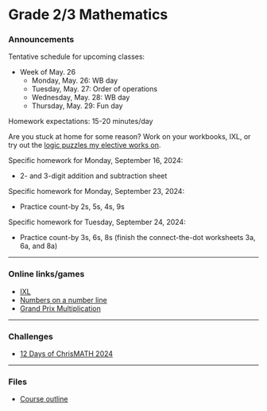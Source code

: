 # Grade 2/3 Mathematics

### Announcements


Tentative schedule for upcoming classes:

<!--
  * Week of Sep. 2
    * Tuesday, Sep. 3: First-day activities
    * Wednesday, Sep. 4: Assessments
    * Thursday, Sep. 5: Assessments
  * Week of Sep. 9
    * Monday, Sep. 9: Mental math, 2 and 3-digit addition and subtraction
    * Tuesday, Sep. 10: Estimation on a number line
    * Wednesday, Sep. 11: WB
    * Thursday, Sep. 12: Funday
  * Week of Sep. 16
    * Monday, Sep. 16: Count by 2s, 5s, 4s, 9s
    * Tuesday, Sep. 17: Early years numeracy screening assessments
    * Wednesday, Sep. 18: Early years numeracy screening assessments
    * Thursday, Sep. 19: Fun day
  * Week of Sep. 23
    * Monday, Sep. 23: Count by 3s, 6s, 8s
    * Tuesday, Sep. 24: Count by 7s
    * Wednesday, Sep. 25: WB day
    * Thursday, Sep. 26: WB day
  * Week of Sep. 30
    * Monday, Sep. 30: WB day
    * Tuesday, Oct. 1: Multiplication
    * Wednesday, Oct. 2: WB day
    * Thursday, Oct. 3: Fun day
  * Week of Oct. 7
    * Monday, Oct. 7: WB day
    * Tuesday, Oct. 8: Multiplication frenzy
    * Wednesday, Oct. 9: WB day
    * Thursday, Oct. 10: Fun day
  * Week of Oct. 14
    * Monday, Oct. 14: NO SCHOOL - Thanksgiving
    * Tuesday, Oct. 15: Measurement
    * Wednesday, Oct. 16: WB day
    * Thursday, Oct. 17: Fun day
  * Week of Oct. 21
    * Monday, Oct. 21: WB day
    * Tuesday, Oct. 22: Measurement (lengths around the classroom)
    * Wednesday, Oct. 23: WB day
    * Thursday, Oct. 24: Fun day
  * Week of Oct. 28
    * Monday, Oct. 28: WB day
    * Tuesday, Oct. 29: Measurement (mass/weight)
    * Wednesday, Oct. 30: WB day
    * Thursday, Oct. 31: Halloween
  * Week of Nov. 4
    * Monday, Nov. 4: WB day
    * Tuesday, Nov. 5: Measurement (volume)
    * Wednesday, Nov. 6: WB day
    * Thursday, Nov. 7: Early dismissal
  * Week of Nov. 18
    * Monday, Nov. 18: WB day
    * Tuesday, Nov. 19: Half-fraction snake
    * Wednesday, Nov. 20: WB day
    * Thursday, Nov. 21: Fun day
  * Week of Nov. 25
    * Monday, Nov. 25: WB day
    * Tuesday, Nov. 26: Unit fraction activity/craft
    * Wednesday, Nov. 27: WB day
    * Thursday, Nov. 28: Fun day
  * Week of Dec. 2
    * Monday, Dec. 2: WB day
    * Tuesday, Dec. 3: Comparing fractions
    * Wednesday, Dec. 4: Field trip - no class
    * Thursday, Dec. 5: Fun day
  * Week of Dec. 9
    * Monday, Dec. 9: WB day
    * Tuesday, Dec. 10: Equivalent fractions
    * Wednesday, Dec. 11: WB day
    * Thursday, Dec. 12: Fun day
  * Week of Dec. 16
    * Monday, Dec. 16: WB day
    * Tuesday, Dec. 17: Equivalent fractions
    * Wednesday, Dec. 18: WB day
    * Thursday, Dec. 19: Fun day
  * Week of Jan. 6
    * Monday, Jan. 6: WB day, introduction/review of lengths
    * Tuesday, Jan. 7: Measurement and scale diagram activity
    * Wednesday, Jan. 8: WB day
    * Thursday, Jan. 9: Fun day
  * Week of Jan. 13
    * Monday, Jan. 13: Jr dojo measurement
    * Tuesday, Jan. 14: Jr dojo measurement
    * Wednesday, Jan. 15: WB day
    * Thursday, Jan. 16: Fun day
  * Week of Jan. 20
    * Monday, Jan. 20: Early years assessment
    * Tuesday, Jan. 21: Stuffy measurement activity
    * Wednesday, Jan. 22: WB day
    * Thursday, Jan. 23: Fun day
  * Week of Jan. 27
    * Monday, Jan. 27: WB day
    * Tuesday, Jan. 28: Measurement challenge
    * Wednesday, Jan. 29: WB day
    * Thursday, Jan. 30: Fun day
  * Week of Feb. 3
    * Monday, Feb. 3: WB day
    * Tuesday, Feb. 4: Numbers on a number line
    * Wednesday, Feb. 5: WB day
    * Thursday, Feb. 6: Fun day
  * Week of Feb. 10
    * Monday, Feb. 10: WB day
    * Tuesday, Feb. 11: Time
    * Wednesday, Feb. 12: WB day
    * Thursday, Feb. 13: Fun day
  * Week of Feb. 24
    * Monday, Feb. 24: WB day
    * Tuesday, Feb. 25: Multiplication relay
    * Wednesday, Feb. 26: WB day
    * Thursday, Feb. 27: Fun day (blooket)
  * Week of Mar. 3
    * Monday, Mar. 3: WB day
    * Tuesday, Mar. 4: Multiplication
    * Wednesday, Mar. 5: WB day
    * Thursday, Mar. 6: Fun day
  * Week of Mar. 10
    * Monday, Mar. 10: WB day
    * Tuesday, Mar. 11: Multiplication
    * Wednesday, Mar. 12: pi activities
    * Thursday, Mar. 13: pi Day 2025
  * Week of Mar. 17
    * Monday, Mar. 17: WB day
    * Tuesday, Mar. 18: Multiplication frenzy
    * Wednesday, Mar. 19: WB day
    * Thursday, Mar. 20: Fun day
  * Week of Mar. 31
    * Monday, Mar. 31: WB day - What makes 100?
    * Tuesday, Apr. 1: 2D and 3D Shapes
    * Wednesday, Apr. 2: WB day - 8-problem challenge
    * Thursday, Apr. 3: Fun day - Nets of solids
  * Week of Apr. 7
    * Monday, Apr. 7: WB day - What makes 100?
    * Tuesday, Apr. 8: Fun day
    * Wednesday, Apr. 9: CoSMOS - no class
    * Thursday, Apr. 10: Early dismissal
  * Week of Apr. 21
    * Monday, Apr. 21: WB day
    * Tuesday, Apr. 22: Measurement - mass
    * Wednesday, Apr. 23: WB day
    * Thursday, Apr. 24: Fun day
  * Week of May. 5
    * Monday, May. 5: WB day
    * Tuesday, May. 6: Word problems
    * Wednesday, May. 7: WB day
    * Thursday, May. 8: Fun day
  * Week of May. 19
    * Monday, May. 19: NO SCHOOL - May long weekend
    * Tuesday, May. 20: Ballast
    * Wednesday, May. 21: WB day
    * Thursday, May. 22: Fun day
-->

  * Week of May. 26
    * Monday, May. 26: WB day
    * Tuesday, May. 27: Order of operations
    * Wednesday, May. 28: WB day
    * Thursday, May. 29: Fun day

Homework expectations: 15-20 minutes/day




Are you stuck at home for some reason? Work on your workbooks, IXL, or try out the <a href="https://vchan2.github.io/2020logicpuzzles.html">logic puzzles my elective works on</a>.

Specific homework for Monday, September 16, 2024:
  * 2- and 3-digit addition and subtraction sheet

Specific homework for Monday, September 23, 2024:
  * Practice count-by 2s, 5s, 4s, 9s

Specific homework for Tuesday, September 24, 2024:
  * Practice count-by 3s, 6s, 8s (finish the connect-the-dot worksheets 3a, 6a, and 8a)



<!--
Specific homework for Thursday, September 3, 2020:
  * Join the Schoology course.
  * Fill out the <a href="https://forms.gle/7Cr4h1FoWTxSz2TD8">update form</a>.
  * Sign the course outline, have your parents sign it, and bring it to class.
  * Finish your "biography sheet" with the 4 questions.
  * Have an answer to the question: "What is the purpose of learning math?"
-->



---

### Online links/games

  * <a href="https://ca.ixl.com/">IXL</a>
  * <a href="https://mathsframe.co.uk/en/resources/resource/37/placing-numbers-on-a-number-line">Numbers on a number line</a>
  * <a href="https://www.mathplayground.com/ASB_GrandPrixMultiplication.html">Grand Prix Multiplication</a>


<!--
  * <a href="https://www.mathsisfun.com/numbers/estimation-game.php">Estimation game</a>
  * <a href="https://vchan2.github.io/2023gr6/irrationality_of_sqrt2.pdf">Irrationality of sqrt(2)</a>
-->

<!--
* <a href="https://hex.frvr.com/">Hexagon line puzzle</a>
-->

<!--
* <a href="https://krazydad.com/play/starbattle/">krazydad Star Battle interactive</a>
* <a href="https://www.mathplayground.com/candy_challenge_game.html">Candy challenge</a>
* <a href="https://www.puzzle-tents.com/">Tents</a>
-->

<!--
* <a href="https://snap.berkeley.edu/snap/snap.html#present:Username=psafa&ProjectName=Numbers%20Game"> Measurement/estimation game </a>
* <a href="https://www.mathplayground.com/"> Math Playground </a> (In particular, <a href="https://www.mathplayground.com/index_prealgebra.html"> prealgebra games</a>)
* <a href="https://www.mathplayground.com/ASB_Index.html"> Math playground multiplayer games </a> - Compete against other players in a variety of games.
* <a href="https://www.playok.com/en/hex/#100"> Hex online </a> - Play against other people
* <a href="https://solveme.edc.org/mobiles/"> Mobile balance puzzles </a>
   * <a href="https://solveme.edc.org/mobiles/?mobiles=200662"> Dr. Vince's puzzle #1 </a> (Moderate)
   * <a href="https://solveme.edc.org/mobiles/?mobiles=201443"> Dr. Vince's puzzle #2 </a> (Hard)
   * <a href="https://solveme.edc.org/mobiles/?mobiles=201442"> Dr. Vince's puzzle #3 </a> (Ultra hard)
* <a href="http://www.euclidthegame.com/Tutorial/"> Euclid the game </a>
* <a href="https://www.geogebra.org/classic?lang=en"> Geogebra (classic) </a>
-->

---

### Challenges

* <a href="https://renertmath.github.io/Challenges/12Days2024.html">12 Days of ChrisMATH 2024</a>


<!--
* <a href="https://vchan2.github.io/Challenges/2023-24Winter_Break.pdf"> 2023-24 Winter Break challenges
* <a href="https://renertmath.github.io/Challenges/12Days2023.html">12 Days of ChrisMATH</a>
* <a href="https://renertmath.github.io/RenertMath-CelebrateMath/">CoSMOS 2020 Challenge</a> 
* <a href="https://vchan2.github.io/Challenges/10_2022_2023_digit_puzzle.pdf">Renert 10-year anniversary digit puzzle</a>
* <a href="https://vchan2.github.io/Challenges/mean_median_mode.pdf">Mean, median, mode challenge</a>
-->

<!--
* <a href="https://vchan2.github.io/Challenges/binary_prime_catacomb.pdf">Binary prime catacomb</a>
* <a href="https://vchan2.github.io/Challenges/2022_Hexadecimal_challenge.pdf">Hexadecimal challenge</a>
* <a href="https://renertmath.github.io/Challenges/12Days2022.html">12 Days of ChrisMATH</a>
* <a href="https://vchan2.github.io/Challenges/digit_puzzle_2023.pdf">2023 digit puzzle</a>: There will be up to 3 types of prizes:
   * Best score(s) in class
   * Exceptionally creative solution (rarely given out)
   * If your score beats my score for any digit
* <a href="https://vchan2.github.io/Challenges/digit_puzzle_2023_4dice.pdf">2023 4-dice puzzle</a>
* <a href="https://vchan2.github.io/pi/pi_2023.pdf">2023 &pi; Day puzzle</a>
-->

<!--
* <a href="https://vchan2.github.io/Challenges/Rainbow_Stones.pdf"> Rainbow stones </a>
* <a href="https://vchan2.github.io/Challenges/Boomerang_fractions.pdf"> Boomerang fractions </a>
* <a href="https://vchan2.github.io/Challenges/Fruit_puzzle.pdf"> Fruit algebra puzzle - over 95% of people cannot solve this! </a>
* <a href="https://vchan2.github.io/Challenges/2020-21Winter_Break.pdf"> Winter Break math challenges </a> (<a href="https://vchan2.github.io/Challenges/2020-21Winter_Break_winners.pdf">Results</a>)
* <a href="https://vchan2.github.io/Challenges/Cupid's_quiver.pdf"> Cupid's quiver </a>
* <a href="https://vchan2.github.io/Challenges/pi_digit_puzzle2021basic.pdf"> &pi; day 2021 challenge (basic version) </a>
* <a href="https://vchan2.github.io/Challenges/pi_digit_puzzle2021.pdf"> &pi; day 2021 challenge (advanced version) </a>
* <a href="https://vchan2.github.io/Challenges/2021-04-01_digit_puzzle.pdf"> 2021-04-01 challenge </a>
-->

---

### Files

* <a href="vchan2.github.io/2024gr23/Math_Gr2-3_Course_Outline_2024-2025.pdf"> Course outline </a>

